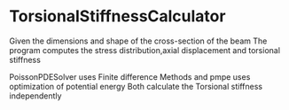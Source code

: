 # TorsionalStiffnessCalculator
Given the dimensions and shape of the cross-section of the beam The program computes the stress distribution,axial displacement and torsional stiffness

PoissonPDESolver uses Finite difference Methods and pmpe uses optimization of potential energy 
Both calculate the Torsional stiffness independently

